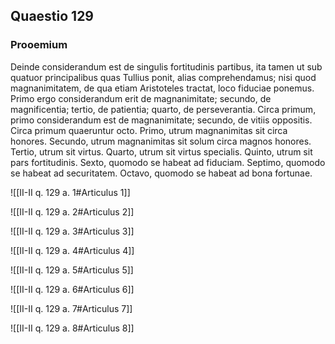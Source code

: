 ## Quaestio 129

### Prooemium

Deinde considerandum est de singulis fortitudinis partibus, ita tamen ut sub quatuor principalibus quas Tullius ponit, alias comprehendamus; nisi quod magnanimitatem, de qua etiam Aristoteles tractat, loco fiduciae ponemus. Primo ergo considerandum erit de magnanimitate; secundo, de magnificentia; tertio, de patientia; quarto, de perseverantia. Circa primum, primo considerandum est de magnanimitate; secundo, de vitiis oppositis. Circa primum quaeruntur octo. Primo, utrum magnanimitas sit circa honores. Secundo, utrum magnanimitas sit solum circa magnos honores. Tertio, utrum sit virtus. Quarto, utrum sit virtus specialis. Quinto, utrum sit pars fortitudinis. Sexto, quomodo se habeat ad fiduciam. Septimo, quomodo se habeat ad securitatem. Octavo, quomodo se habeat ad bona fortunae.

![[II-II q. 129 a. 1#Articulus 1]]

![[II-II q. 129 a. 2#Articulus 2]]

![[II-II q. 129 a. 3#Articulus 3]]

![[II-II q. 129 a. 4#Articulus 4]]

![[II-II q. 129 a. 5#Articulus 5]]

![[II-II q. 129 a. 6#Articulus 6]]

![[II-II q. 129 a. 7#Articulus 7]]

![[II-II q. 129 a. 8#Articulus 8]]

